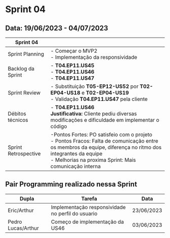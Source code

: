 # Sprint 04

## Data: 19/06/2023 - 04/07/2023

| Sprint 04            |                                                                                                                                                                                                                             |
| -------------------- | --------------------------------------------------------------------------------------------------------------------------------------------------------------------------------------------------------------------------- |
| Sprint Planning      | - Começar o MVP2 <br> - Implementação da responsividade                                                                                                                                                                     |
| Backlog da Sprint    | - **T04.EP11.US45** <br> - **T04.EP11.US46** <BR> - **T04.EP11.US47**                                                                                                                                                       |
| Sprint Review        | - Substituição **T05-EP12-US52** por **T02-EP04-US18** e **T02-EP04-US19** <br> - Validação **T04.EP11.US47** pela cliente                                                                                                  |
| Débitos técnicos     | - **T04.EP11.US46** <br> **Justificativa:** Cliente pediu diversas modificações e dificuldade em implementar o código                                                                                                       |
| Sprint Retrospective | -Pontos Fortes: PO satisfeio com o projeto <br> - Pontos Fracos: Falta de comunicação entre os membros da equipe, diferença no ritmo dos integrantes da equipe <br> - Melhorias na proxima Sprint: Mais comunicação interna |

## Pair Programming realizado nessa Sprint

| Dupla              | Tarefa                                            | Data       |
| ------------------ | ------------------------------------------------- | ---------- |
| Eric/Arthur        | Implementação responsividade no perfil do usuario | 23/06/2023 |
| Pedro Lucas/Arthur | Começo de implementação da US46                   | 03/06/2023 |
